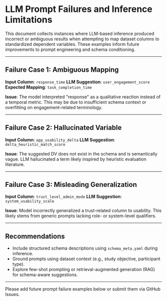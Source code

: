 # LLM Prompt Failures and Inference Limitations

This document collects instances where LLM-based inference produced incorrect or ambiguous results when attempting to map dataset columns to standardized dependent variables. These examples inform future improvements to prompt engineering and schema conditioning.

---

## Failure Case 1: Ambiguous Mapping

**Input Column**: `response_time`
**LLM Suggestion**: `user_engagement_score`
**Expected Mapping**: `task_completion_time`

**Issue**: The model interpreted "response" as a qualitative reaction instead of a temporal metric. This may be due to insufficient schema context or overfitting on engagement-related terminology.

---

## Failure Case 2: Hallucinated Variable

**Input Column**: `app_usability_delta`
**LLM Suggestion**: `delta_heuristic_match_score`

**Issue**: The suggested DV does not exist in the schema and is semantically vague. LLM hallucinated a term likely inspired by heuristic evaluation literature.

---

## Failure Case 3: Misleading Generalization

**Input Column**: `trust_level_admin_mode`
**LLM Suggestion**: `system_usability_scale`

**Issue**: Model incorrectly generalized a trust-related column to usability. This likely stems from generic prompts lacking role- or system-level qualifiers.

---

## Recommendations

- Include structured schema descriptions using `schema_meta.yaml` during inference.
- Ground prompts using dataset context (e.g., study objective, participant type).
- Explore few-shot prompting or retrieval-augmented generation (RAG) for schema-aware suggestions.

---

Please add future prompt failure examples below or submit them via GitHub Issues.
